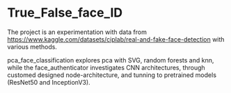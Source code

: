 # True_False_face_ID

The project is an experimentation with data from https://www.kaggle.com/datasets/ciplab/real-and-fake-face-detection with various methods.

pca_face_classification explores pca with SVG, random forests and knn, while the face_authenticator investigates CNN architectures,
through customed designed node-architecture, and tunning to pretrained models (ResNet50 and InceptionV3).
